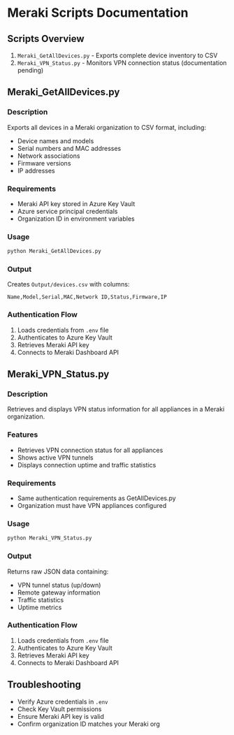 # Meraki Scripts Documentation

## Scripts Overview
1. `Meraki_GetAllDevices.py` - Exports complete device inventory to CSV
2. `Meraki_VPN_Status.py` - Monitors VPN connection status (documentation pending)

## Meraki_GetAllDevices.py
### Description
Exports all devices in a Meraki organization to CSV format, including:
- Device names and models
- Serial numbers and MAC addresses
- Network associations
- Firmware versions
- IP addresses

### Requirements
- Meraki API key stored in Azure Key Vault
- Azure service principal credentials
- Organization ID in environment variables

### Usage
```bash
python Meraki_GetAllDevices.py
```

### Output
Creates `Output/devices.csv` with columns:
```
Name,Model,Serial,MAC,Network ID,Status,Firmware,IP
```

### Authentication Flow
1. Loads credentials from `.env` file
2. Authenticates to Azure Key Vault
3. Retrieves Meraki API key
4. Connects to Meraki Dashboard API

## Meraki_VPN_Status.py
### Description
Retrieves and displays VPN status information for all appliances in a Meraki organization.

### Features
- Retrieves VPN connection status for all appliances
- Shows active VPN tunnels
- Displays connection uptime and traffic statistics

### Requirements
- Same authentication requirements as GetAllDevices.py
- Organization must have VPN appliances configured

### Usage
```bash
python Meraki_VPN_Status.py
```

### Output
Returns raw JSON data containing:
- VPN tunnel status (up/down)
- Remote gateway information
- Traffic statistics
- Uptime metrics

### Authentication Flow
1. Loads credentials from `.env` file
2. Authenticates to Azure Key Vault
3. Retrieves Meraki API key
4. Connects to Meraki Dashboard API

## Troubleshooting
- Verify Azure credentials in `.env`
- Check Key Vault permissions
- Ensure Meraki API key is valid
- Confirm organization ID matches your Meraki org
